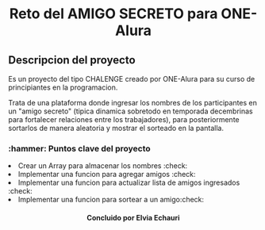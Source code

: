 <h1 align="center"> Reto del AMIGO SECRETO para ONE-Alura </h1>
<h2>Descripcion del proyecto</h2>
    <p>Es un proyecto del tipo CHALENGE creado por ONE-Alura para su curso de principiantes en la programacion.</p>
    <p>Trata de una plataforma donde ingresar los nombres de los participantes en un "amigo secreto" (tipica dinamica sobretodo en temporada decembrinas para fortalecer relaciones entre los trabajadores), para posteriormente sortarlos de manera aleatoria y mostrar el sorteado en la pantalla.</p>

<h3>:hammer: Puntos clave del proyecto</h3>
    <li>Crear un Array para almacenar los nombres :check:</li>
    <li>Implementar una funcion para agregar amigos :check:</li>
    <li>Implementar una funcion para actualizar lista de amigos ingresados :check:</li>
    <li>Implementar una funcion para sortear a un amigo:check:</li>

<h4 align="center">Concluido por Elvia Echauri</h4>
